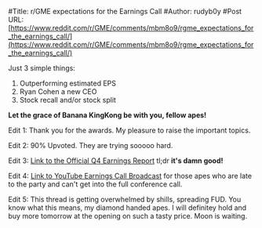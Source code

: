 #Title: r/GME expectations for the Earnings Call
#Author: rudyb0y
#Post URL: [https://www.reddit.com/r/GME/comments/mbm8o9/rgme_expectations_for_the_earnings_call/](https://www.reddit.com/r/GME/comments/mbm8o9/rgme_expectations_for_the_earnings_call/)


Just 3 simple things:

1. Outperforming estimated EPS
2. Ryan Cohen a new CEO
3. Stock recall and/or stock split

**Let the grace of Banana KingKong be with you, fellow apes!**

Edit 1: Thank you for the awards. My pleasure to raise the important topics.

Edit 2: 90% Upvoted. They are trying sooooo hard.

Edit 3: [Link to the Official Q4 Earnings Report](https://gamestop.gcs-web.com/news-releases/news-release-details/gamestop-reports-fourth-quarter-and-fiscal-2020-results) tl;dr **it's damn good!**

Edit 4: [Link to YouTube Earnings Call Broadcast](https://www.youtube.com/watch?v=oMnY8yIFbr4&ab_channel=SmashJT) for those apes who are late to the party and can't get into the full conference call.

Edit 5: This thread is getting overwhelmed by shills, spreading FUD. You know what this means, my diamond handed apes. I will definitey hold and buy more tomorrow at the opening on such a tasty price. Moon is waiting.